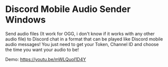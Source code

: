 # Discord Mobile Audio Sender Windows
Send audio files (It work for OGG, i don't know if it works with any other audio file) to Discord chat in a format that can be played like Discord mobile audio messages!
You just need to get your Token, Channel ID and choose the time you want your audio to be!

Demo: https://youtu.be/mWLQuoI1D4Y
